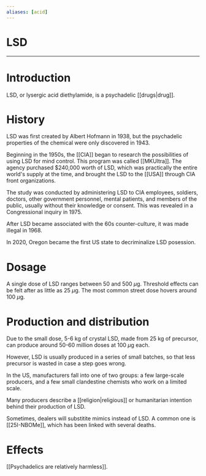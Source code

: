 ```yaml
---
aliases: [acid]
---
```

# LSD 
---
# Introduction
LSD, or lysergic acid diethylamide, is a psychadelic [[drugs|drug]]. 

# History
LSD was first created by Albert Hofmann in 1938, but the psychadelic properties of the chemical were only discovered in 1943. 

Beginning in the 1950s, the [[CIA]] began to research the possibilities of using LSD for mind control. This program was called [[MKUltra]]. The agency purchased $240,000 worth of LSD, which was practically the entire world's supply at the time, and brought the LSD to the [[USA]] through CIA front organizations. 

The study was conducted by administering LSD to CIA employees, soldiers, doctors, other government personnel, mental patients, and members of the public, usually without their knowledge or consent. This was revealed in a Congressional inquiry in 1975. 

After LSD became associated with the 60s counter-culture, it was made illegal in 1968. 

In 2020, Oregon became the first US state to decriminalize LSD posession.

# Dosage
A single dose of LSD ranges between 50 and 500 $\mu$g. Threshold effects can be felt after as little as 25 $\mu$g. The most common street dose hovers around 100 $\mu$g. 

# Production and distribution
Due to the small dose, 5-6 kg of crystal LSD, made from 25 kg of precursor, can produce around 50-60 million doses at 100 $\mu$g each. 

However, LSD is usually produced in a series of small batches, so that less precursor is wasted in case a step goes wrong. 

In the US, manufacturers fall into one of two groups: a few large-scale producers, and a few small clandestine chemists who work on a limited scale. 

Many producers describe a [[religion|religious]] or humanitarian intention behind their production of LSD. 

Sometimes, dealers will substitite mimics instead of LSD. A common one is [[25I-NBOMe]], which has been linked with several deaths.

# Effects
[[Psychadelics are relatively harmless]]. 